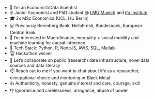- 👋 I’m an Economist/Data Scientist
- 🤓 Junior Economist and PhD student @ [LMU Munich](https://www.pe.econ.uni-muenchen.de/team/doktorand_innen/wolf/index.html) and [ifo Institute](https://www.ifo.de/wolf-g)
- 🎓 2x MSc Economics (UCL, HU Berlin)
- 💻 Previously Berenberg Bank, HelloFresh, Bundesbank, European Central Bank
- 👀 I’m interested in Macrofinance, inequality + social mobility and machine learning for causal inference
- 💾 Tech Stack: Python, R, NodeJS, AWS, SQL, Matlab
- 🏆 Hackathon winner
- 💞 Let’s collaborate on public (research) data infrastructure, novel data sources and data literacy
- 📫 Reach out to me if you want to chat about life as a researcher, occupational choice and mentoring or Black Metal
- 👍 Authenticity, honesty, genuine interest and care, courage, skill
- 👎 Ignorance and carelessness, arrogance, abuse of power

<!---
gerwolf/gerwolf is a ✨ special ✨ repository because its `README.md` (this file) appears on your GitHub profile.
You can click the Preview link to take a look at your changes.
--->
